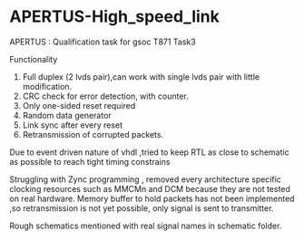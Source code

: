 # APERTUS-High_speed_link
APERTUS : Qualification task for gsoc T871 Task3

Functionality
  1. Full duplex (2 lvds pair),can work with single lvds pair with little modification.
  2. CRC check for error detection, with counter.
  3. Only one-sided reset required
  4. Random data generator
  5. Link sync after every reset
  6. Retransmission of corrupted packets.

  Due to event driven nature of vhdl ,tried to keep RTL as close to schematic as possible to reach tight timing constrains

  Struggling with Zync programming , removed every architecture specific clocking resources such as MMCMn and DCM because they are not tested on real hardware. Memory buffer to hold packets has not been implemented ,so retransmission is not yet possible, only signal is sent to transmitter.

  Rough schematics mentioned with real signal names in schematic folder.
